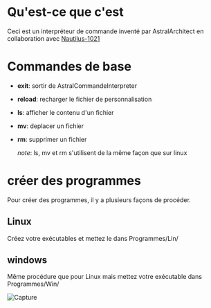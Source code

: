 # Qu'est-ce que c'est

Ceci est un interpréteur de commande inventé par AstralArchitect en collaboration avec [Nautilus-1021](https://github.com/Nautilus-1021)

# Commandes de base

- **exit**: sortir de AstralCommandeInterpreter
- **reload**: recharger le fichier de personnalisation
- **ls**: afficher le contenu d'un fichier
- **mv**: deplacer un fichier
- **rm**: supprimer un fichier
  
  *note*: ls, mv et rm s'utilisent de la même façon que sur linux
# créer des programmes
Pour créer des programmes, il y a plusieurs façons de procéder.
## Linux
Créez votre exécutables et mettez le dans Programmes/Lin/
## windows
Même procédure que pour Linux mais mettez votre exécutable dans Programmes/Win/

![Capture](https://github.com/AstralArchitect/AstralCommandInterpreter/assets/154975712/73657235-fae5-4a09-a693-b94e30d73433)
